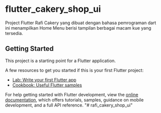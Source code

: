 # flutter_cakery_shop_ui

Project Flutter Rafi Cakery yang dibuat dengan bahasa pemrograman dart ini menampilkan Home Menu berisi tampilan berbagai macam kue yang tersedia.

## Getting Started

This project is a starting point for a Flutter application.

A few resources to get you started if this is your first Flutter project:

- [Lab: Write your first Flutter app](https://docs.flutter.dev/get-started/codelab)
- [Cookbook: Useful Flutter samples](https://docs.flutter.dev/cookbook)

For help getting started with Flutter development, view the
[online documentation](https://docs.flutter.dev/), which offers tutorials,
samples, guidance on mobile development, and a full API reference.
"# rafi_cakery_shop_ui" 
